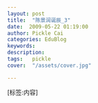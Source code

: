 ```yaml
---
layout: post  
title:  "陈景润诞辰_3"
date:  2009-05-22 01:19:00
author: Pickle Cai  
categories: EduBlog  
keywords: 
description:   
tags:	pickle   
cover:  "/assets/cover.jpg"  

---
```


[标签:内容]
